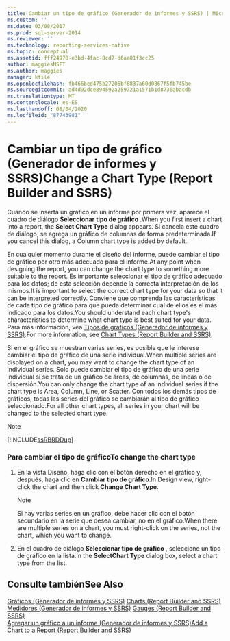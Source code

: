 ```yaml
---
title: Cambiar un tipo de gráfico (Generador de informes y SSRS) | Microsoft Docs
ms.custom: ''
ms.date: 03/08/2017
ms.prod: sql-server-2014
ms.reviewer: ''
ms.technology: reporting-services-native
ms.topic: conceptual
ms.assetid: fff24978-e3bd-4fac-8cd7-d6aa81f3cc25
author: maggiesMSFT
ms.author: maggies
manager: kfile
ms.openlocfilehash: fb466bed475b27206bf6837a60d0867f5fb745be
ms.sourcegitcommit: ad4d92dce894592a259721a1571b1d8736abacdb
ms.translationtype: MT
ms.contentlocale: es-ES
ms.lasthandoff: 08/04/2020
ms.locfileid: "87743981"
---
```

# <a name="change-a-chart-type-report-builder-and-ssrs"></a><span data-ttu-id="90ace-102">Cambiar un tipo de gráfico (Generador de informes y SSRS)</span><span class="sxs-lookup"><span data-stu-id="90ace-102">Change a Chart Type (Report Builder and SSRS)</span></span>
  <span data-ttu-id="90ace-103">Cuando se inserta un gráfico en un informe por primera vez, aparece el cuadro de diálogo **Seleccionar tipo de gráfico** .</span><span class="sxs-lookup"><span data-stu-id="90ace-103">When you first insert a chart into a report, the **Select Chart Type** dialog appears.</span></span> <span data-ttu-id="90ace-104">Si cancela este cuadro de diálogo, se agrega un gráfico de columnas de forma predeterminada.</span><span class="sxs-lookup"><span data-stu-id="90ace-104">If you cancel this dialog, a Column chart type is added by default.</span></span>  
  
 <span data-ttu-id="90ace-105">En cualquier momento durante el diseño del informe, puede cambiar el tipo de gráfico por otro más adecuado para el informe.</span><span class="sxs-lookup"><span data-stu-id="90ace-105">At any point when designing the report, you can change the chart type to something more suitable to the report.</span></span> <span data-ttu-id="90ace-106">Es importante seleccionar el tipo de gráfico adecuado para los datos; de esta selección depende la correcta interpretación de los mismos.</span><span class="sxs-lookup"><span data-stu-id="90ace-106">It is important to select the correct chart type for your data so that it can be interpreted correctly.</span></span> <span data-ttu-id="90ace-107">Conviene que comprenda las características de cada tipo de gráfico para que pueda determinar cuál de ellos es el más indicado para los datos.</span><span class="sxs-lookup"><span data-stu-id="90ace-107">You should understand each chart type's characteristics to determine what chart type is best suited for your data.</span></span> <span data-ttu-id="90ace-108">Para más información, vea [Tipos de gráficos &#40;Generador de informes y SSRS&#41;](chart-types-report-builder-and-ssrs.md).</span><span class="sxs-lookup"><span data-stu-id="90ace-108">For more information, see [Chart Types &#40;Report Builder and SSRS&#41;](chart-types-report-builder-and-ssrs.md).</span></span>  
  
 <span data-ttu-id="90ace-109">Si en el gráfico se muestran varias series, es posible que le interese cambiar el tipo de gráfico de una serie individual.</span><span class="sxs-lookup"><span data-stu-id="90ace-109">When multiple series are displayed on a chart, you may want to change the chart type of an individual series.</span></span> <span data-ttu-id="90ace-110">Solo puede cambiar el tipo de gráfico de una serie individual si se trata de un gráfico de áreas, de columnas, de líneas o de dispersión.</span><span class="sxs-lookup"><span data-stu-id="90ace-110">You can only change the chart type of an individual series if the chart type is Area, Column, Line, or Scatter.</span></span> <span data-ttu-id="90ace-111">Con todos los demás tipos de gráficos, todas las series del gráfico se cambiarán al tipo de gráfico seleccionado.</span><span class="sxs-lookup"><span data-stu-id="90ace-111">For all other chart types, all series in your chart will be changed to the selected chart type.</span></span>  
  
> [!NOTE]  
>  [!INCLUDE[ssRBRDDup](../../includes/ssrbrddup-md.md)]  
  
### <a name="to-change-the-chart-type"></a><span data-ttu-id="90ace-112">Para cambiar el tipo de gráfico</span><span class="sxs-lookup"><span data-stu-id="90ace-112">To change the chart type</span></span>  
  
1.  <span data-ttu-id="90ace-113">En la vista Diseño, haga clic con el botón derecho en el gráfico y, después, haga clic en **Cambiar tipo de gráfico**.</span><span class="sxs-lookup"><span data-stu-id="90ace-113">In Design view, right-click the chart and then click **Change Chart Type**.</span></span>  
  
    > [!NOTE]  
    >  <span data-ttu-id="90ace-114">Si hay varias series en un gráfico, debe hacer clic con el botón secundario en la serie que desea cambiar, no en el gráfico.</span><span class="sxs-lookup"><span data-stu-id="90ace-114">When there are multiple series on a chart, you must right-click on the series, not the chart, which you want to change.</span></span>  
  
2.  <span data-ttu-id="90ace-115">En el cuadro de diálogo **Seleccionar tipo de gráfico** , seleccione un tipo de gráfico en la lista.</span><span class="sxs-lookup"><span data-stu-id="90ace-115">In the **SelectChart Type** dialog box, select a chart type from the list.</span></span>  
  
## <a name="see-also"></a><span data-ttu-id="90ace-116">Consulte también</span><span class="sxs-lookup"><span data-stu-id="90ace-116">See Also</span></span>  
 <span data-ttu-id="90ace-117">[Gráficos &#40;Generador de informes y SSRS&#41;](charts-report-builder-and-ssrs.md) </span><span class="sxs-lookup"><span data-stu-id="90ace-117">[Charts &#40;Report Builder and SSRS&#41;](charts-report-builder-and-ssrs.md) </span></span>  
 <span data-ttu-id="90ace-118">[Medidores &#40;Generador de informes y SSRS&#41;](gauges-report-builder-and-ssrs.md) </span><span class="sxs-lookup"><span data-stu-id="90ace-118">[Gauges &#40;Report Builder and SSRS&#41;](gauges-report-builder-and-ssrs.md) </span></span>  
 [<span data-ttu-id="90ace-119">Agregar un gráfico a un informe &#40;Generador de informes y SSRS&#41;</span><span class="sxs-lookup"><span data-stu-id="90ace-119">Add a Chart to a Report &#40;Report Builder and SSRS&#41;</span></span>](add-a-chart-to-a-report-report-builder-and-ssrs.md)  
  
  
